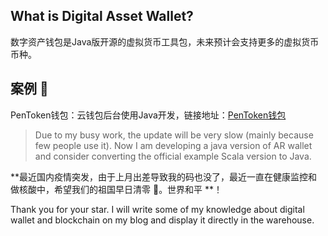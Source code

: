 ## What is Digital Asset Wallet?

数字资产钱包是Java版开源的虚拟货币工具包，未来预计会支持更多的虚拟货币币种。

## 案例 :triangular_flag_on_post:
PenToken钱包：云钱包后台使用Java开发，链接地址：<a href="https://www.auroralab.io/">PenToken钱包</a>

> Due to my busy work, the update will be very slow (mainly because few people use it). Now I am developing a java version of AR wallet and consider converting the official example Scala version to Java.

**最近国内疫情突发，由于上月出差导致我的码也没了，最近一直在健康监控和做核酸中，希望我们的祖国早日清零 :muscle:。世界和平 **！

Thank you for your star. I will write some of my knowledge about digital wallet and blockchain on my blog and display it directly in the warehouse.

